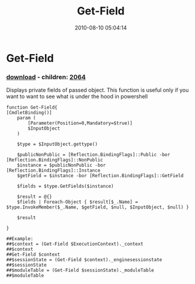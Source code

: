 ﻿---
pid:            2057
poster:         Andrew Savinykh
title:          Get-Field
date:           2010-08-10 05:04:14
format:         posh
parent:         0
parent:         0
children:       2064
---

# Get-Field

### [download](2057.ps1) - children: [2064](2064.md)

Displays private fields of passed object. This function is useful only if you want to want to see what is under the hood in powershell

```posh
function Get-Field{
[CmdletBinding()]
	param ( 
		[Parameter(Position=0,Mandatory=$true)]
		$InputObject
	)
	
	$type = $InputObject.gettype()
	
	$publicNonPublic = [Reflection.BindingFlags]::Public -bor [Reflection.BindingFlags]::NonPublic
	$instance = $publicNonPublic -bor [Reflection.BindingFlags]::Instance
	$getField = $instance -bor [Reflection.BindingFlags]::GetField
	
	$fields = $type.GetFields($instance)
	
	$result = @{}
	$fields | Foreach-Object { $result[$_.Name] =  $type.InvokeMember($_.Name, $getField, $null, $InputObject, $null) } 
	
	$result
	
}

##Example:
##$context = (Get-Field $ExecutionContext)._context
##$context
##Get-Field $context
##$sessionState = (Get-Field $context)._enginesessionstate
##$sessionState
##$moduleTable = (Get-Field $sessionState)._moduleTable
##$moduleTable

```
